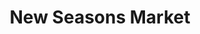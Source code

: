 ---
title: "New Seasons Market"
url: /portland/new-seasons-market-southeast-hawthorne-boulevard/
shop: supermarket
---